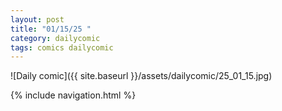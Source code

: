 ```yaml
---
layout: post
title: "01/15/25 "
category: dailycomic
tags: comics dailycomic
---
```

![Daily comic]({{ site.baseurl }}/assets/dailycomic/25_01_15.jpg)

{% include navigation.html %}

